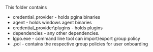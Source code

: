 This folder contains

- credential_provider - holds pgina binaries
- agent - holds windows agent binaries
- credential_provider\plugins - holds plugins
- dependencies - any other dependencies.
- lgpo.exe - command line tool can import/export group policy
- .pol - contains the respective group policies for user onboarding  
